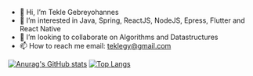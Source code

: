 - 👋 Hi, I’m Tekle Gebreyohannes
- 👀 I’m interested in Java, Spring, ReactJS, NodeJS, Epress, Flutter and React Native
- 💞️ I’m looking to collaborate on Algorithms and Datastructures
- 📫 How to reach me email: teklegy@gmail.com
<!---
gtekle/gtekle is a ✨ special ✨ repository because its `README.md` (this file) appears on your GitHub profile.
You can click the Preview link to take a look at your changes.
--->

[![Anurag's GitHub stats](https://github-readme-stats.vercel.app/api?username=gtekle&show_icons=true&theme=radical)](https://github.com/anuraghazra/github-readme-stats)
[![Top Langs](https://github-readme-stats.vercel.app/api/top-langs/?username=gtekle&layout=compact)](https://github.com/anuraghazra/github-readme-stats)
